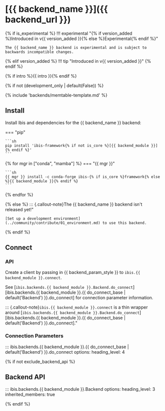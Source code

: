 # [{{ backend_name }}]({{ backend_url }})

{% if is_experimental %}
!!! experimental "{% if version_added %}Introduced in v{{ version_added }}{% else %}Experimental{% endif %}"

    The {{ backend_name }} backend is experimental and is subject to backwards incompatible changes.

{% elif version_added %}
!!! tip "Introduced in v{{ version_added }}"
{% endif %}

{% if intro %}{{ intro }}{% endif %}

{% if not (development_only | default(False)) %}

{% include 'backends/memtable-template.md' %}

## Install

Install Ibis and dependencies for the {{ backend_name }} backend:

=== "pip"

    ```sh
    pip install 'ibis-framework{% if not is_core %}[{{ backend_module }}]{% endif %}'
    ```

{% for mgr in ["conda", "mamba"] %}
=== "{{ mgr }}"

    ```sh
    {{ mgr }} install -c conda-forge ibis-{% if is_core %}framework{% else %}{{ backend_module }}{% endif %}
    ```

{% endfor %}

{% else %}
::: {.callout-note}The {{ backend_name }} backend isn't released yet!"

    [Set up a development environment](../community/contribute/01_environment.md) to use this backend.

{% endif %}

## Connect

### API

Create a client by passing in {{ backend_param_style }} to `ibis.{{ backend_module }}.connect`.

<!-- prettier-ignore-start -->
See [`ibis.backends.{{ backend_module }}.Backend.do_connect`][ibis.backends.{{ backend_module }}.{{ do_connect_base | default('Backend') }}.do_connect]
for connection parameter information.
<!-- prettier-ignore-end -->

<!-- prettier-ignore-start -->
::: {.callout-note}`ibis.{{ backend_module }}.connect` is a thin wrapper around [`ibis.backends.{{ backend_module }}.Backend.do_connect`][ibis.backends.{{ backend_module }}.{{ do_connect_base | default('Backend') }}.do_connect]."
<!-- prettier-ignore-end -->

### Connection Parameters

<!-- prettier-ignore-start -->
::: ibis.backends.{{ backend_module }}.{{ do_connect_base | default('Backend') }}.do_connect
    options:
      heading_level: 4
<!-- prettier-ignore-end -->

{% if not exclude_backend_api %}

## Backend API

<!-- prettier-ignore-start -->
::: ibis.backends.{{ backend_module }}.Backend
    options:
      heading_level: 3
      inherited_members: true
<!-- prettier-ignore-end -->

{% endif %}
